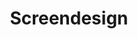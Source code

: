 ---
title: Screendesign
layout: veranstaltung
studiengang: Module in study program <a href="https://www.medieninformatik.th-koeln.de/">Media Informatics (Bachelor's Program)</a>
weitere-infos: 3. term
angeboten-im: is held every winter term
website: https://th-koeln.github.io/mi-bachelor-screendesign/
tags: screendesign, webdesign, frontend, simplicity
published: true
---